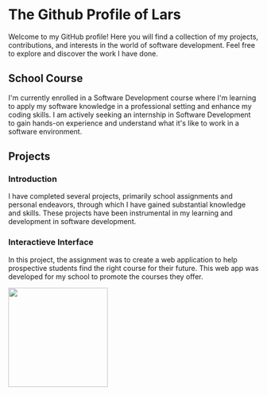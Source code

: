 # The Github Profile of Lars

Welcome to my GitHub profile! Here you will find a collection of my projects, contributions, and interests in the world of software development. Feel free to explore and discover the work I have done.

## School Course

I'm currently enrolled in a Software Development course where I'm learning to apply my software knowledge in a professional setting and enhance my coding skills. I am actively seeking an internship in Software Development to gain hands-on experience and understand what it's like to work in a software environment.

## Projects

### Introduction

I have completed several projects, primarily school assignments and personal endeavors, through which I have gained substantial knowledge and skills. These projects have been instrumental in my learning and development in software development.

### Interactieve Interface

In this project, the assignment was to create a web application to help prospective students find the right course for their future. This web app was developed for my school to promote the courses they offer.

<img src="https://cdn.discordapp.com/attachments/829974251225743400/1253704430449070232/image.png?ex=6676d2bc&is=6675813c&hm=6086be0d3cc6966781cda2882bfba75feddc85aba73aa29c4500ed6f95aac9b0&" height='200' />
